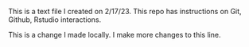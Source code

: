 This is a text file I created on 2/17/23.
This repo has instructions on Git, Github, Rstudio interactions.

This is a change I made locally. I make more changes to this line.
